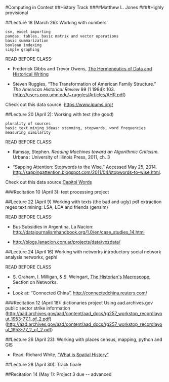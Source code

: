 #Computing in Context
##History Track
####Matthew L. Jones
####Highly provisional

##Lecture 18 (March 26): Working with numbers

	csv, excel importing
	pandas, tables, basic matrix and vector operations
	basic summarization
	boolean indexing
	simple graphing

READ BEFORE CLASS:
+ Frederick Gibbs and Trevor Owens, [The Hermeneutics of Data and Historical Writing](http://writinghistory.trincoll.edu/data/gibbs-owens-2012-spring/)

+ Steven Ruggles, “The Transformation of American Family Structure.” *The American Historical
Review* 99 (1 1994): 103. (http://users.pop.umn.edu/~ruggles/Articles/AHR.pdf)

Check out this data source: https://www.ipums.org/

##Lecture 20 (April 2): Working with text (the good)

	plurality of sources
	basic text mining ideas: stemming, stopwords, word frequencies
	measuring similarity

READ BEFORE CLASS:
- Ramsay, Stephen. *Reading Machines toward an Algorithmic Criticism.* Urbana : University of Illinois Press, 2011, ch. 3

- “Sapping Attention: Stopwords to the Wise.” Accessed May 25, 2014. http://sappingattention.blogspot.com/2011/04/stopwords-to-wise.html.
 
Check out this data source:[Capitol Words](http://sunlightlabs.github.io/Capitol-Words/)

###Recitation 10 (April 3): text processing project

##Lecture 22 (April 9) Working with texts (the bad and ugly)
	pdf extraction
	regex
	text mining: LSA, LDA and friends (gensim)

READ BEFORE CLASS:

+ Bus Subsidies in Argentina, La Nacion: http://datajournalismhandbook.org/1.0/en/case_studies_14.html

+ http://blogs.lanacion.com.ar/projects/data/vozdata/

##Lecture 24 (April 16) Working with networks
	introductory social network analysis
	networkx, gephi

READ BEFORE CLASS
+ S. Graham, I. Milligan, & S. Weingart, [The Historian's Macroscope](http://www.themacroscope.org/),  Section on Networks.
+ 
+ Look at: “Connected China”, http://connectedchina.reuters.com/

###Recitation 12 (April 18): dictionaries project
	Using aad.archives.gov public sector strike information
	(http://aad.archives.gov/aad/content/aad_docs/rg257_workstop_recordlayout_1953-77_1_of_2.pdf)
	(http://aad.archives.gov/aad/content/aad_docs/rg257_workstop_recordlayout_1953-77_2_of_2.pdf)

##Lecture 26 (April 23): Working with places
	census, mapping, python and GIS
  
 + Read: Richard White, [“What is Spatial History"](http://web.stanford.edu/group/spatialhistory/cgi-bin/site/pub.php?id=29) 
  
##Lecture 28 (April 30): Track finale

##Recitation 14 (May 1): Project 3 due -- advanced

